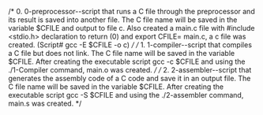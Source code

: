 /* 0. 0-preprocessor--script that runs a C file through the preprocessor and its result is saved into another file. 
The C file name will be saved in the variable $CFILE and output to file c. Also created a main.c file with #include <stdio.h> declaration to return (0) and export CFILE= main.c,  a c file was created.  (Script#  gcc -E $CFILE -o c) 
*/ 
/* 1. 1-compiler--script that compiles a C file but does not link. The C file name will be saved in the variable $CFILE. 
After creating the executable script gcc -c $CFILE and using the ./1-Compiler command, main.o was created. 
*/
/* 2. 2-assembler--script that generates the assembly code of a C code and save it in an output file. The C file name will be saved in the variable $CFILE.
After creating the executable script gcc -S $CFILE and using the ./2-assembler command, main.s was created.
*/
